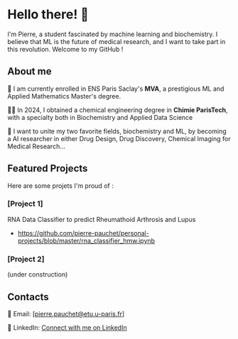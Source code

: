 # Hello there! 👋
I'm Pierre, a student fascinated by machine learning and biochemistry. I believe that ML is the future of medical research, and I want to take part in this revolution. Welcome to my GitHub !

## About me 
💼 I am currently enrolled in ENS Paris Saclay's **MVA**, a prestigious ML and Applied Mathematics Master's degree. 

👨‍🔬 In 2024, I obtained a chemical engineering degree in **Chimie ParisTech**, with a specialty both in Biochemistry and Applied Data Science

🤝 I want to unite my two favorite fields, biochemistry and ML, by becoming a AI researcher in either Drug Design, Drug Discovery, Chemical Imaging for Medical Research...

## Featured Projects 
Here are some projets I'm proud of : 
### [Project 1]
RNA Data Classifier to predict Rheumathoid Arthrosis and Lupus
* https://github.com/pierre-pauchet/personal-projects/blob/master/rna_classifier_hmw.ipynb 

### [Project 2]
(under construction)

## Contacts 

📧 Email: [pierre.pauchet@etu.u-paris.fr]

💼 LinkedIn: [Connect with me on LinkedIn](https://www.linkedin.com/in/pierre-pauchet-0b108b130/)